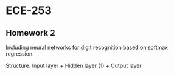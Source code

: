 # ECE-253
## Homework 2
Including neural networks for digit recognition based on softmax regression.

Structure: Input layer + Hidden layer (1) + Output layer

